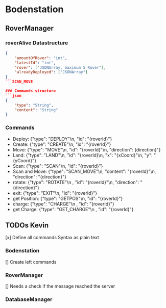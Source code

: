 
# Bodenstation

## RoverManager

### roverAlive Datastructure
```json
{
    "amountOfRover": "int",
    "latestId": "int",
    "rover": ["JSONArray, maximum 5 Rover"],
    "alreadyDeployed": ["JSONArray"]
}
```SCAN_MOVE

### Commands structure
```json
{
    "type": "String",
    "content": "String"
}
```

### Commands
- Deploy: {"type": "DEPLOY"\n, "id": "{roverId}"}
- Create: {"type": "CREATE"\n, "id": "{roverId}"}
- Move: {"type": "MOVE"\n, "id": "{roverId}"\n, "direction": {direction}"}
- Land: {"type": "LAND"\n, "id": "{roverId}\n, "x": "{xCoord}"\n, "y": "{yCoord}"}
- Scan: {"type": "SCAN"\n, "id": "{roverId}"}
- Scan and Move: {"type": "SCAN_MOVE"\n, "content": "{roverId}"\n, "direction": "{direction}"}
- rotate: {"type": "ROTATE"\n , "id": "{roverId}"\n, "direction": "{direction}"}
- exit: {"type": "EXIT"\n, "id": "{roverId}"}
- get Position: {"type": "GETPOS"\n, "id": "{roverId}"}
- charge: {"type": "CHARGE"\n , "id": "{roverId}"}
- get Charge: {"type": "GET_CHARGE"\n , "id": "{roverId}"}


## TODOs Kevin
[x] Define all commands Syntax as plain text
### Bodenstation
[] Create left commands
### RoverManager
[] Needs a check if the message reached the server
### DatabaseManager